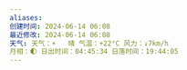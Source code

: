 ```yaml
---
aliases:
创建时间: 2024-06-14 06:08
最近修改: 2024-06-14 06:08
天气: 天气：☀️   晴 气温：+22°C 风力：↓7km/h  
月相：🌓 日出时间：04:45:34 日落时间：19:44:05
---
```


